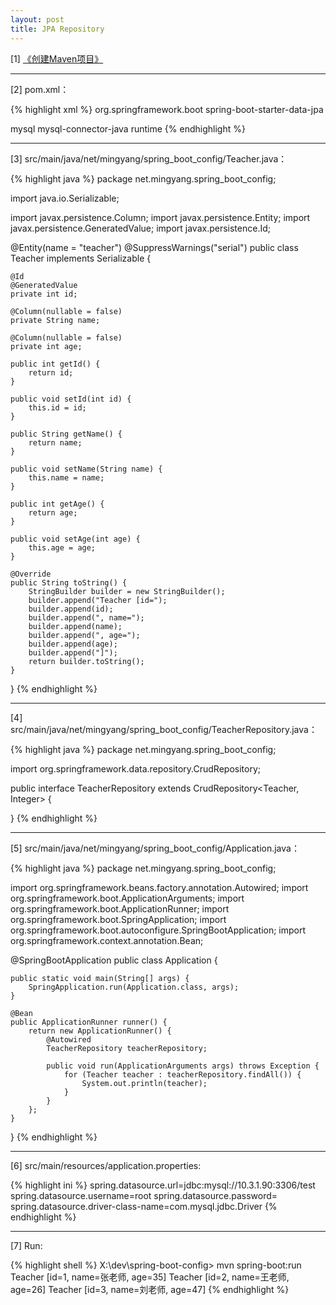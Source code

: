 ```yaml
---
layout: post
title: JPA Repository
---
```


[1] [《创建Maven项目》](/2016/12/28/spring-boot-create-maven-project)

---

[2] pom.xml：

{% highlight xml %}
<dependency>
    <groupId>org.springframework.boot</groupId>
    <artifactId>spring-boot-starter-data-jpa</artifactId>
</dependency>

<dependency>
    <groupId>mysql</groupId>
    <artifactId>mysql-connector-java</artifactId>
    <scope>runtime</scope>
</dependency>
{% endhighlight %}

---

[3] src/main/java/net/mingyang/spring_boot_config/Teacher.java：

{% highlight java %}
package net.mingyang.spring_boot_config;

import java.io.Serializable;

import javax.persistence.Column;
import javax.persistence.Entity;
import javax.persistence.GeneratedValue;
import javax.persistence.Id;

@Entity(name = "teacher")
@SuppressWarnings("serial")
public class Teacher implements Serializable {

    @Id
    @GeneratedValue
    private int id;
    
    @Column(nullable = false)
    private String name;
    
    @Column(nullable = false)
    private int age;
    
    public int getId() {
        return id;
    }
    
    public void setId(int id) {
        this.id = id;
    }
    
    public String getName() {
        return name;
    }
    
    public void setName(String name) {
        this.name = name;
    }

    public int getAge() {
        return age;
    }

    public void setAge(int age) {
        this.age = age;
    }

    @Override
    public String toString() {
        StringBuilder builder = new StringBuilder();
        builder.append("Teacher [id=");
        builder.append(id);
        builder.append(", name=");
        builder.append(name);
        builder.append(", age=");
        builder.append(age);
        builder.append("]");
        return builder.toString();
    }
}
{% endhighlight %}

---

[4] src/main/java/net/mingyang/spring_boot_config/TeacherRepository.java：

{% highlight java %}
package net.mingyang.spring_boot_config;

import org.springframework.data.repository.CrudRepository;

public interface TeacherRepository extends CrudRepository<Teacher, Integer> {

}
{% endhighlight %}

---

[5] src/main/java/net/mingyang/spring_boot_config/Application.java：

{% highlight java %}
package net.mingyang.spring_boot_config;

import org.springframework.beans.factory.annotation.Autowired;
import org.springframework.boot.ApplicationArguments;
import org.springframework.boot.ApplicationRunner;
import org.springframework.boot.SpringApplication;
import org.springframework.boot.autoconfigure.SpringBootApplication;
import org.springframework.context.annotation.Bean;

@SpringBootApplication
public class Application {
    
    public static void main(String[] args) {
        SpringApplication.run(Application.class, args);
    }
    
    @Bean
    public ApplicationRunner runner() {
        return new ApplicationRunner() {
            @Autowired
            TeacherRepository teacherRepository;
            
            public void run(ApplicationArguments args) throws Exception {
                for (Teacher teacher : teacherRepository.findAll()) {
                    System.out.println(teacher);
                }
            }
        };
    }
}
{% endhighlight %}

---

[6] src/main/resources/application.properties:

{% highlight ini %}
spring.datasource.url=jdbc:mysql://10.3.1.90:3306/test
spring.datasource.username=root
spring.datasource.password=
spring.datasource.driver-class-name=com.mysql.jdbc.Driver
{% endhighlight %}

---

[7] Run:

{% highlight shell %}
X:\dev\spring-boot-config> mvn spring-boot:run
Teacher [id=1, name=张老师, age=35]
Teacher [id=2, name=王老师, age=26]
Teacher [id=3, name=刘老师, age=47]
{% endhighlight %}